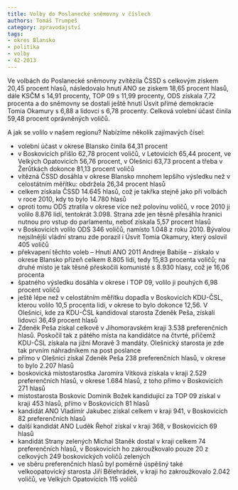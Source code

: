 ```yaml
---
title: Volby do Poslanecké sněmovny v číslech
authors: Tomáš Trumpeš
category: zpravodajství
tags:
- okres Blansko
- politika
- volby
- 42-2013
---
```


Ve volbách do Poslanecké sněmovny zvítězila ČSSD s celkovým ziskem 20,45 procent hlasů, následovalo hnutí ANO se ziskem 18,65 procent hlasů, dále KSČM s 14,91 procenty, TOP 09 s 11,99 procenty, ODS získala 7,72 procenta a do sněmovny se dostali ještě hnutí Úsvit přímé demokracie Tomia Okamury s 6,88 a lidovci s 6,78 procenty. Celková volební účast činila 59,48 procent oprávněných voličů.

A jak se volilo v našem regionu? Nabízíme několik zajímavých čísel:

* volební účast v okrese Blansko činila 64,31 procent
* v Boskovicích přišlo 62,78 procent voličů, v Letovicích 65,44 procent, ve Velkých Opatovicích 56,76 procent, v Olešnici 63,73 procent a třeba v Žerůtkách dokonce 81,13 procent voličů
* vítězná ČSSD dosáhla v okrese Blansko mnohem lepšího výsledku než v celostátním měřítku: obdržela 26,34 procent hlasů
* celkem získala ČSSD 14.645 hlasů, což je takřka stejně jako při volbách v roce 2010, kdy to bylo 14.780 hlasů
* oproti tomu ODS ztratila v okrese více než polovinu voličů, v roce 2010 ji volilo 8.876 lidí, tentokrát 3.098. Strana zde jen těsně přesáhla hranici nutnou pro vstup do parlamentu, neboť získala 5,57 procent hlasů
* v Boskovicích volilo ODS 346 voličů, namísto 1.048 z roku 2010. Bývalou nejsilnější vládní stranu zde porazil i Úsvit Tomia Okamury, který oslovil 405 voličů
* překvapení těchto voleb – Hnutí ANO 2011 Andreje Babiše – získalo v okrese Blansko přízeň celkem 8.805 lidí, tedy 15,83 procenta voličů; na druhé místo je tak těsně přeskočili komunisté s 8.930 hlasy, což je 16,06 procenta
* špatného výsledku dosáhla v okrese i TOP 09, volilo ji pouhých 6,98 procent voličů
* ještě lépe než v celostátním měřítku dopadla v Boskovicích KDU-ČSL, kterou volilo 10,5 procenta lidí, v okrese to bylo dokonce 12,56. V Olešnici, kde za KDU-ČSL kandidoval starosta Zdeněk Peša, získali lidovci 36,49 procent hlasů
* Zdeněk Peša získal celkově v Jihomoravském kraji 3.538 preferenčních hlasů. Poskočil tak z pátého místa na kandidátce na čtvrté, přičemž KDU-ČSL získala na jižní Moravě 3 mandáty. Olešnický starosta je zde tak prvním náhradníkem na post poslance
* přímo v Olešnici získal Zdeněk Peša 238 preferenčních hlasů, v okrese to bylo 2.207 hlasů
* boskovická místostarostka Jaromíra Vítková získala v kraji 2.529 preferenčních hlasů, v okrese 1.684 hlasů, z toho přímo v Boskovicích 271 hlasů
* místostarosta Boskovic Dominik Božek kandidující za TOP 09 získal v kraji 453 hlasů, přímo v Boskovicích 81 hlasů
* kandidát ANO Vladimír Jakubec získal celkem v kraji 941, v Boskovicích 82 preferenčních hlasů
* další kandidát ANO Luděk Řehoř získal v kraji 368, v Boskovicích 69 hlasů
* kandidát Strany zelených Michal Staněk dostal v kraji celkem 74 preferenčních hlasů, v Boskovicích ho zakroužkovalo pouze 20 z celkových 249 boskovických voličů zelených
* ve sběru preferenčních hlasů byl poměrně úspěšný také velkoopatovický starosta Jiří Bělehrádek, v kraji ho zakroužkovalo 2.042 voličů, ve Velkých Opatovicích 115 voličů
